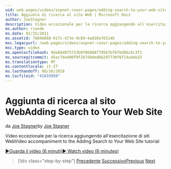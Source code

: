 ```yaml
---
uid: web-pages/videos/aspnet-razor-pages/adding-search-to-your-web-site
title: Aggiunta di ricerca al sito Web | Microsoft Docs
author: JoeStagner
description: Video eccezionale per la ricerca aggiungendo all'esercitazione di siti Web
ms.author: riande
ms.date: 02/25/2011
ms.assetid: 78046868-917c-473e-9c89-4ad28a76514b
msc.legacyurl: /web-pages/videos/aspnet-razor-pages/adding-search-to-your-web-site
msc.type: video
ms.openlocfilehash: 9da84d8f5723b07068d8779567bf67bd86c6c3f1
ms.sourcegitcommit: 45ac74e400f9f2b7dbded66297730f6f14a4eb25
ms.translationtype: MT
ms.contentlocale: it-IT
ms.lasthandoff: 08/16/2018
ms.locfileid: "41833950"
---
```

<a name="adding-search-to-your-web-site"></a><span data-ttu-id="00bbb-103">Aggiunta di ricerca al sito Web</span><span class="sxs-lookup"><span data-stu-id="00bbb-103">Adding Search to Your Web Site</span></span>
====================
<span data-ttu-id="00bbb-104">da [Joe Stagner](https://github.com/JoeStagner)</span><span class="sxs-lookup"><span data-stu-id="00bbb-104">by [Joe Stagner](https://github.com/JoeStagner)</span></span>

<span data-ttu-id="00bbb-105">Video eccezionale per la ricerca aggiungendo all'esercitazione di siti Web</span><span class="sxs-lookup"><span data-stu-id="00bbb-105">Video accompaniment to the Adding Search to Your Web Site tutorial</span></span>

[<span data-ttu-id="00bbb-106">&#9654;Guarda il video (6 minuti)</span><span class="sxs-lookup"><span data-stu-id="00bbb-106">&#9654; Watch video (6 minutes)</span></span>](https://channel9.msdn.com/Blogs/ASP-NET-Site-Videos/adding-search-to-your-web-site)

> [!div class="step-by-step"]
> <span data-ttu-id="00bbb-107">[Precedente](adding-email-to-your-web-site.md)
> [Successivo](adding-social-networking-to-your-website.md)</span><span class="sxs-lookup"><span data-stu-id="00bbb-107">[Previous](adding-email-to-your-web-site.md)
[Next](adding-social-networking-to-your-website.md)</span></span>
